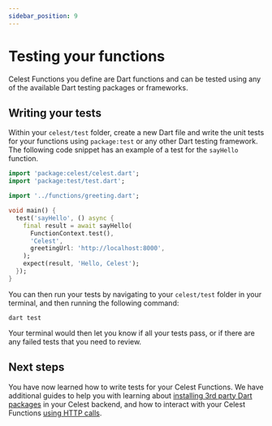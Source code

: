 ```yaml
---
sidebar_position: 9
---
```


# Testing your functions

Celest Functions you define are Dart functions and can be tested using any of the available Dart testing packages or frameworks.

## Writing your tests

Within your `celest/test` folder, create a new Dart file and write the unit tests for your functions using `package:test` or any other Dart testing framework. The following code snippet has an example of a test for the `sayHello` function.

```dart
import 'package:celest/celest.dart';
import 'package:test/test.dart';

import '../functions/greeting.dart';

void main() {
  test('sayHello', () async {
    final result = await sayHello(
      FunctionContext.test(),
      'Celest',
      greetingUrl: 'http://localhost:8000',
    );
    expect(result, 'Hello, Celest');
  });
}
```

You can then run your tests by navigating to your `celest/test` folder in your terminal, and then running the following command:

```shell
dart test
```

Your terminal would then let you know if all your tests pass, or if there are any failed tests that you need to review.

## Next steps
You have now learned how to write tests for your Celest Functions. We have additional guides to help you with learning about [installing 3rd party Dart packages](/docs/functions/packages.md) in your Celest backend, and how to interact with your Celest Functions [using HTTP calls](/docs/functions/http-requests.md).